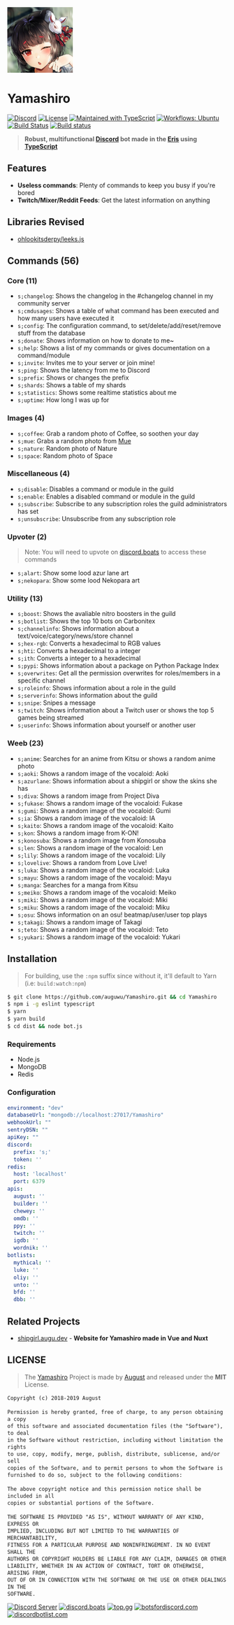 <img src="./assets/icon.jpg" width="150" height="150" style="align: center;" />
<h1 style="align: center;">Yamashiro</h1>

[![Discord](https://discordapp.com/api/guilds/382725233695522816/embed.png)](https://discord.gg/yDnbEDH) [![License](https://img.shields.io/badge/License-MIT-C495F0.svg?style=flat-square)](https://github.com/auguwu/Yamashiro/blob/master/LICENSE) [![Maintained with TypeScript](https://img.shields.io/badge/Maintained%20with-TypeScript-007ACC.svg?style=flat-square)](https://github.com/microsoft/TypeScript) [![Workflows: Ubuntu](https://github.com/auguwu/Yamashiro/workflows/Ubuntu/badge.svg)](https://github.com/auguwu/Yamashiro) [![Build Status](https://travis-ci.org/auguwu/Yamashiro.svg?branch=master)](https://travis-ci.org/auguwu/Yamashiro) [![Build status](https://ci.appveyor.com/api/projects/status/2t8pixmyd6crlwsl?svg=true)](https://ci.appveyor.com/project/ohlookitsAugust/Yamashiro)

> **Robust, multifunctional [Discord](https://discordapp.com) bot made in the [Eris](https://abal.moe/Eris) using [TypeScript](https://github.com/microsoft/TypeScript)**

## Features
- **Useless commands**: Plenty of commands to keep you busy if you're bored
- **Twitch/Mixer/Reddit Feeds**: Get the latest information on anything

## Libraries Revised
- [ohlookitsderpy/leeks.js](https://github.com/ohlookitsderpy/leeks.js)

## Commands (56)
### Core (11)
- `s;changelog`: Shows the changelog in the #changelog channel in my community server
- `s;cmdusages`: Shows a table of what command has been executed and how many users have executed it
- `s;config`: The configuration command, to set/delete/add/reset/remove stuff from the database
- `s;donate`: Shows information on how to donate to me~
- `s;help`: Shows a list of my commands or gives documentation on a command/module
- `s;invite`: Invites me to your server or join mine!
- `s;ping`: Shows the latency from me to Discord
- `s;prefix`: Shows or changes the prefix
- `s;shards`: Shows a table of my shards
- `s;statistics`: Shows some realtime statistics about me
- `s;uptime`: How long I was up for

### Images (4)
- `s;coffee`: Grab a random photo of Coffee, so soothen your day
- `s;mue`: Grabs a random photo from [Mue](https://muetab.xyz)
- `s;nature`: Random photo of Nature
- `s;space`: Random photo of Space

### Miscellaneous (4)
- `s;disable`: Disables a command or module in the guild
- `s;enable`: Enables a disabled command or module in the guild
- `s;subscribe`: Subscribe to any subscription roles the guild administrators has set
- `s;unsubscribe`: Unsubscribe from any subscription role

### Upvoter (2)
> Note: You will need to upvote on [discord.boats](https://discord.boats/bot/yamashiro) to access these commands

- `s;alart`: Show some lood azur lane art
- `s;nekopara`: Show some lood Nekopara art

### Utility (13)
- `s;boost`: Shows the avaliable nitro boosters in the guild
- `s;botlist`: Shows the top 10 bots on Carbonitex
- `s;channelinfo`: Shows information about a text/voice/category/news/store channel
- `s;hex-rgb`: Converts a hexadecimal to RGB values
- `s;hti`: Converts a hexadecimal to a integer
- `s;ith`: Converts a integer to a hexadecimal
- `s;pypi`: Shows information about a package on Python Package Index
- `s;overwrites`: Get all the permission overwrites for roles/members in a specific channel
- `s;roleinfo`: Shows information about a role in the guild
- `s;serverinfo`: Shows information about the guild
- `s;snipe`: Snipes a message
- `s;twitch`: Shows information about a Twitch user or shows the top 5 games being streamed
- `s;userinfo`: Shows information about yourself or another user

### Weeb (23)
- `s;anime`: Searches for an anime from Kitsu or shows a random anime photo
- `s;aoki`: Shows a random image of the vocaloid: Aoki
- `s;azurlane`: Shows information about a shipgirl or show the skins she has
- `s;diva`: Shows a random image from Project Diva
- `s;fukase`: Shows a random image of the vocaloid: Fukase
- `s;gumi`: Shows a random image of the vocaloid: Gumi
- `s;ia`: Shows a random image of the vocaloid: IA
- `s;kaito`: Shows a random image of the vocaloid: Kaito
- `s;kon`: Shows a random image from K-ON!
- `s;konosuba`: Shows a random image from Konosuba
- `s;len`: Shows a random image of the vocaloid: Len
- `s;lily`: Shows a random image of the vocaloid: Lily
- `s;lovelive`: Shows a random from Love Live!
- `s;luka`: Shows a random image of the vocaloid: Luka
- `s;mayu`: Shows a random image of the vocaloid: Mayu
- `s;manga`: Searches for a manga from Kitsu
- `s;meiko`: Shows a random image of the vocaloid: Meiko
- `s;miki`: Shows a random image of the vocaloid: Miki
- `s;miku`: Shows a random image of the vocaloid: Miku
- `s;osu`: Shows information on an osu! beatmap/user/user top plays
- `s;takagi`: Shows a random image of Takagi
- `s;teto`: Shows a random image of the vocaloid: Teto
- `s;yukari`: Shows a random image of the vocaloid: Yukari

## Installation
> For building, use the `:npm` suffix since without it, it'll default to Yarn (i.e: `build:watch:npm`)

```sh
$ git clone https://github.com/auguwu/Yamashiro.git && cd Yamashiro
$ npm i -g eslint typescript
$ yarn
$ yarn build
$ cd dist && node bot.js
```

### Requirements
- Node.js
- MongoDB
- Redis

### Configuration
```yml
environment: "dev"
databaseUrl: "mongodb://localhost:27017/Yamashiro"
webhookUrl: ""
sentryDSN: ""
apiKey: ""
discord:
  prefix: 's;'
  token: ''
redis:
  host: 'localhost'
  port: 6379
apis:
  august: ''
  builder: ''
  chewey: ''
  omdb: ''
  ppy: ''
  twitch: ''
  igdb: ''
  wordnik: ''
botlists:
  mythical: ''
  luke: ''
  oliy: ''
  unto: ''
  bfd: ''
  dbb: ''
```

## Related Projects
- [shipgirl.augu.dev](https://github.com/auguwu/shipgirl.augu.dev) - **Website for Yamashiro made in Vue and Nuxt**

## LICENSE
> The [Yamashiro](https://shipgirl.augu.dev) Project is made by [August](https://augu.dev) and released under the **MIT** License.

```
Copyright (c) 2018-2019 August

Permission is hereby granted, free of charge, to any person obtaining a copy
of this software and associated documentation files (the "Software"), to deal
in the Software without restriction, including without limitation the rights
to use, copy, modify, merge, publish, distribute, sublicense, and/or sell
copies of the Software, and to permit persons to whom the Software is
furnished to do so, subject to the following conditions:

The above copyright notice and this permission notice shall be included in all
copies or substantial portions of the Software.

THE SOFTWARE IS PROVIDED "AS IS", WITHOUT WARRANTY OF ANY KIND, EXPRESS OR
IMPLIED, INCLUDING BUT NOT LIMITED TO THE WARRANTIES OF MERCHANTABILITY,
FITNESS FOR A PARTICULAR PURPOSE AND NONINFRINGEMENT. IN NO EVENT SHALL THE
AUTHORS OR COPYRIGHT HOLDERS BE LIABLE FOR ANY CLAIM, DAMAGES OR OTHER
LIABILITY, WHETHER IN AN ACTION OF CONTRACT, TORT OR OTHERWISE, ARISING FROM,
OUT OF OR IN CONNECTION WITH THE SOFTWARE OR THE USE OR OTHER DEALINGS IN THE
SOFTWARE.
```

[![Discord Server](https://canary.discordapp.com/api/guilds/382725233695522816/embed.png?style=banner1)](https://discord.gg/yDnbEDH)
[![discord.boats](https://discord.boats/api/widget/447229568282132510)](https://discord.boats/bot/yamashiro)
[![top.gg](https://top.gg/api/widget/447229568282132510.svg)](https://top.gg/bot/447229568282132510)
[![botsfordiscord.com](https://botsfordiscord.com/api/bot/447229568282132510/widget?theme=dark)](https://botsfordiscord.com/bot/447229568282132510)
[![discordbotlist.com](https://discordbotlist.com/bots/447229568282132510/widget)](https://discordbotlist.com/bots/447229568282132510)